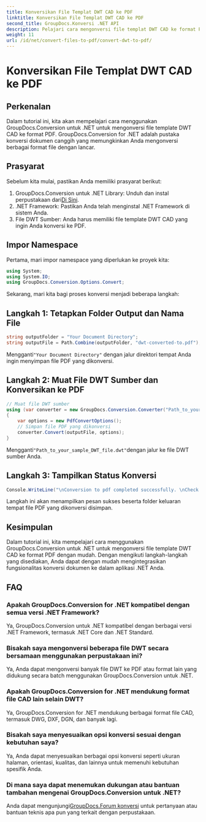 ```yaml
---
title: Konversikan File Templat DWT CAD ke PDF
linktitle: Konversikan File Templat DWT CAD ke PDF
second_title: GroupDocs.Konversi .NET API
description: Pelajari cara mengonversi file templat DWT CAD ke format PDF dengan mudah menggunakan GroupDocs.Conversion untuk .NET.
weight: 11
url: /id/net/convert-files-to-pdf/convert-dwt-to-pdf/
---
```


# Konversikan File Templat DWT CAD ke PDF

## Perkenalan
Dalam tutorial ini, kita akan mempelajari cara menggunakan GroupDocs.Conversion untuk .NET untuk mengonversi file template DWT CAD ke format PDF. GroupDocs.Conversion for .NET adalah pustaka konversi dokumen canggih yang memungkinkan Anda mengonversi berbagai format file dengan lancar.
## Prasyarat
Sebelum kita mulai, pastikan Anda memiliki prasyarat berikut:
1.  GroupDocs.Conversion untuk .NET Library: Unduh dan instal perpustakaan dari[Di Sini](https://releases.groupdocs.com/conversion/net/).
2. .NET Framework: Pastikan Anda telah menginstal .NET Framework di sistem Anda.
3. File DWT Sumber: Anda harus memiliki file template DWT CAD yang ingin Anda konversi ke PDF.

## Impor Namespace
Pertama, mari impor namespace yang diperlukan ke proyek kita:
```csharp
using System;
using System.IO;
using GroupDocs.Conversion.Options.Convert;
```
Sekarang, mari kita bagi proses konversi menjadi beberapa langkah:
## Langkah 1: Tetapkan Folder Output dan Nama File
```csharp
string outputFolder = "Your Document Directory";
string outputFile = Path.Combine(outputFolder, "dwt-converted-to.pdf");
```
 Mengganti`"Your Document Directory"` dengan jalur direktori tempat Anda ingin menyimpan file PDF yang dikonversi.
## Langkah 2: Muat File DWT Sumber dan Konversikan ke PDF
```csharp
// Muat file DWT sumber
using (var converter = new GroupDocs.Conversion.Converter("Path_to_your_sample_DWT_file.dwt"))
{
    var options = new PdfConvertOptions();
    // Simpan file PDF yang dikonversi
    converter.Convert(outputFile, options);
}
```
 Mengganti`"Path_to_your_sample_DWT_file.dwt"`dengan jalur ke file DWT sumber Anda.
## Langkah 3: Tampilkan Status Konversi
```csharp
Console.WriteLine("\nConversion to pdf completed successfully. \nCheck output in {0}", outputFolder);
```
Langkah ini akan menampilkan pesan sukses beserta folder keluaran tempat file PDF yang dikonversi disimpan.

## Kesimpulan
Dalam tutorial ini, kita mempelajari cara menggunakan GroupDocs.Conversion untuk .NET untuk mengonversi file template DWT CAD ke format PDF dengan mudah. Dengan mengikuti langkah-langkah yang disediakan, Anda dapat dengan mudah mengintegrasikan fungsionalitas konversi dokumen ke dalam aplikasi .NET Anda.
## FAQ
### Apakah GroupDocs.Conversion for .NET kompatibel dengan semua versi .NET Framework?
Ya, GroupDocs.Conversion untuk .NET kompatibel dengan berbagai versi .NET Framework, termasuk .NET Core dan .NET Standard.
### Bisakah saya mengonversi beberapa file DWT secara bersamaan menggunakan perpustakaan ini?
Ya, Anda dapat mengonversi banyak file DWT ke PDF atau format lain yang didukung secara batch menggunakan GroupDocs.Conversion untuk .NET.
### Apakah GroupDocs.Conversion for .NET mendukung format file CAD lain selain DWT?
Ya, GroupDocs.Conversion for .NET mendukung berbagai format file CAD, termasuk DWG, DXF, DGN, dan banyak lagi.
### Bisakah saya menyesuaikan opsi konversi sesuai dengan kebutuhan saya?
Ya, Anda dapat menyesuaikan berbagai opsi konversi seperti ukuran halaman, orientasi, kualitas, dan lainnya untuk memenuhi kebutuhan spesifik Anda.
### Di mana saya dapat menemukan dukungan atau bantuan tambahan mengenai GroupDocs.Conversion untuk .NET?
 Anda dapat mengunjungi[GroupDocs.Forum konversi](https://forum.groupdocs.com/c/conversion/11) untuk pertanyaan atau bantuan teknis apa pun yang terkait dengan perpustakaan.